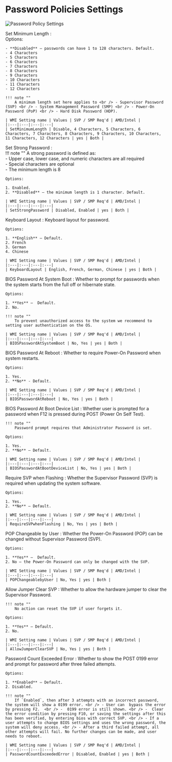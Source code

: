 # Password Policies Settings #

![Password Policy Settings](https://cdrt.github.io/mk_docs/ref/bios/settings/thinkstation/img/ts_passwordpolicies.png)

Set Minimum Length
:	
	Options:

	- **Disabled** – passwords can have 1 to 128 characters. Default. 
	- 4 Characters
	- 5 Characters
	- 6 Characters
	- 7 Characters
	- 8 Characters
	- 9 Characters
	- 10 Characters
	- 11 Characters
	- 12 Characters

	!!! note ""
		A minimum length set here applies to <br /> - Supervisor Password (SVP) <br /> - System Management Password (SMP) <br /> - Power-On Password (PoP) <br /> - Hard Disk Password (HDP).

	| WMI Setting name | Values | SVP / SMP Req'd | AMD/Intel |
	|:---|:---|:---|:---|
	| SetMinimumLength | Disable, 4 Characters, 5 Characters, 6 Characters, 7 Characters, 8 Characters, 9 Characters, 10 Characters, 11 Characters, 12 Characters | yes | Both |


Set Strong Password
:	
	!!! note ""
		A strong password is defined as: <br /> - Upper case, lower case, and numeric characters are all required <br /> -  Special characters are optional <br /> - The minimum length is 8

	Options:

	1. Enabled.
	2. **Disabled** – the minimum length is 1 character. Default.

	| WMI Setting name | Values | SVP / SMP Req'd | AMD/Intel |
	|:---|:---|:---|:---|
	| SetStrongPassword | Disabled, Enabled | yes | Both |


Keyboard Layout
:	Keyboard layout for password.

	Options:

	1. **English** – Default.
	2. French
	3. German
	4. Chinese

	| WMI Setting name | Values | SVP / SMP Req'd | AMD/Intel |
	|:---|:---|:---|:---|
	| KeyboardLayout | English, French, German, Chinese | yes | Both |



BIOS Password At System Boot
:	Whether to prompt for passwords when the system starts from the full off or hibernate state.

	Options:

	1. **Yes** –  Default.
	2. No.

	!!! note ""
		To prevent unauthorized access to the system we recommend to setting user authentication on the OS. 

	| WMI Setting name | Values | SVP / SMP Req'd | AMD/Intel |
	|:---|:---|:---|:---|
	| BIOSPasswordAtSystemBoot | No, Yes | yes | Both |



BIOS Password At Reboot
:	Whether to require Power-On Password when system restarts.

	Options:

	1. Yes.
	2. **No** - Default.

	| WMI Setting name | Values | SVP / SMP Req'd | AMD/Intel |
	|:---|:---|:---|:---|
	| BIOSPasswordAtReboot | No, Yes | yes | Both |
	

BIOS Password At Boot Device List
:	Whether user is prompted for a password when F12 is pressed during POST (Power On Self Test).

	!!! note ""
		Password prompt requires that Administrator Password is set.

	Options:

	1. Yes.
	2. **No** – Default.

	| WMI Setting name | Values | SVP / SMP Req'd | AMD/Intel |
	|:---|:---|:---|:---|
	| BIOSPasswordAtBootDeviceList | No, Yes | yes | Both |



Require SVP when Flashing
:	Whether the Supervisor Password (SVP) is required when updating the system software.

	Options:

	1. Yes.
	2. **No** – Default.

	| WMI Setting name | Values | SVP / SMP Req'd | AMD/Intel |
	|:---|:---|:---|:---|
	| RequireSVPwhenFlashing | No, Yes | yes | Both |



POP Changeable by User
:	Whether the Power-On Password (POP) can be changed without Supervisor Password (SVP).

	Options:

	1. **Yes** –  Default.
	2. No – the Power-On Password can only be changed with the SVP.

	| WMI Setting name | Values | SVP / SMP Req'd | AMD/Intel |
	|:---|:---|:---|:---|
	| POPChangeablebyUser | No, Yes | yes | Both |
	

Allow Jumper Clear SVP
:	Whether to allow the hardware jumper to clear the Supervisor Password.

	!!! note ""
		No action can reset the SVP if user forgets it.

	Options:

	1. **Yes** – Default.
	2. No.

	| WMI Setting name | Values | SVP / SMP Req'd | AMD/Intel |
	|:---|:---|:---|:---|
	| AllowJumperClearSVP | No, Yes | yes | Both |
	

Password Count Exceeded Error
:	Whether to show the POST 0199 error and prompt for password after three failed attempts.

	Options:

	1. **Enabled** – Default.
	2. Disabled.

	!!! note ""
		If `Enabled`, then after 3 attempts with an incorrect password, the system will show a 0199 error. <br /> - User can  bypass the error by pressing F2.  <br /> -  0199 error is still shown. <br /> -  Clear the error condition by pressing F10, or saving the settings after this has been verified, by entering bios with correct SVP. <br /> - If a user attempts to change BIOS settings and uses the wrong password, the system will deny access. <br /> - After a third failed attempt, all other attempts will fail. No further changes can be made, and user needs to reboot.

	| WMI Setting name | Values | SVP / SMP Req'd | AMD/Intel |
	|:---|:---|:---|:---|
	| PasswordCountExceededError | Disabled, Enabled | yes | Both |
